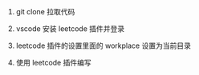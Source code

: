 1. git clone 拉取代码

2. vscode 安装 leetcode 插件并登录

3. leetcode 插件的设置里面的 workplace 设置为当前目录

4. 使用 leetcode 插件编写